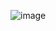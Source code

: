 ![image](https://github.com/xavier-donbosco/multi_threading/assets/103046687/79d00fee-3eca-41f1-8f84-f3fbe1476cdb)
